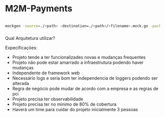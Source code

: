 # M2M-Payments


######

```sh
mockgen -source=./<path> -destination=./<path>/<filename>.mock.go -package=mock
```

### 
Qual Arquitetura utilizar?

Expecifícações:
  - Projeto tende a ter funcionalizades novas e mudanças frequentes
  - Projeto não pode estar amarrado a infraestrutura podendo haver mudanças
  - Independente de framework web
  - Necessário logs e seria bom ter independencia de loggers podendo ser alterada
  - Regra de negócio pode mudar de acordo com a empresa e as regras de pci
  - Projeto precisa ter observabilidade
  - Projeto precisa ter no minimo de 80% de cobertura
  - Haverá um time para cuidar do projeto inicialmente 3 pessoas